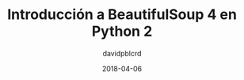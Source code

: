 ---
title: "Introducción a BeautifulSoup 4 en Python 2"
layout: external_post
date: 2018-04-06
projects: false
hidden: false # don't count this post in blog pagination
category: blog
author: davidpblcrd
externalLink: https://clouding.io/kb/introduccion-a-beautifulsoup/
---